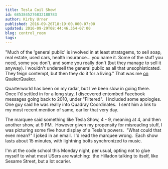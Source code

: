 ```yaml
---
title: Tesla Coil Show!
id: 6853845276832188783
author: Kirby Urner
published: 2016-09-26T18:19:00.000-07:00
updated: 2016-09-29T08:44:46.354-07:00
blog: control_room
tags: 
---
```


[](https://www.flickr.com/photos/kirbyurner/29851857381/in/dateposted-public/)

"Much of the 'general public' is involved in at least stratagems, to sell soap, real estate, used cars, health insurance... you name it.  Some of the stuff you need, some you don't, and some you really don't (but they manage to sell it anyway).  I wouldn't undersell the general public as all that unsophisticated.  They feign contempt, but then they do it for a living." 
That was me [on QuakerQuaker](http://www.quakerquaker.org/forum/topics/extreme-prejudice-by-susan-lindauer?commentId=2360685%3AComment%3A148247).

Quarterworld has been on my radar, but I've been slow in going there.  Once I'd settled in for a long stay, I discovered entombed Facebook messages going back to 2010, under "Filtered".  I included some apologies.  One guy said he was really into Quadray Coordinates.  I sent him a link to my most recent mention of same, earlier that very day.

The marquee said something like Tesla Show, 4 - 9, meaning at 4, and then another show, at 9 PM.  However given my propensity for misreading stuff, I was picturing some five hour display of a Tesla's powers.  "What could that even mean?" I joked in an email.  I'd read the marquee wrong.  Each show lasts about 15 minutes, with lightning bolts synchronized to music.

I'm at the code school this Monday night, per usual, opting not to glue myself to what most USers are watching:  the Hilladon talking to itself, like Sesame Street, but a lot scarier.

[](https://www.flickr.com/photos/kirbyurner/29851866521/in/dateposted-public/)